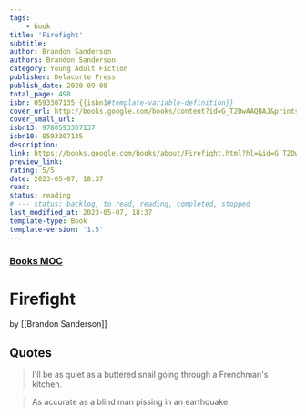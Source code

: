 ```yaml
---
tags:
    - book
title: 'Firefight'
subtitle:
author: Brandon Sanderson
authors: Brandon Sanderson
category: Young Adult Fiction
publisher: Delacorte Press
publish_date: 2020-09-08
total_page: 498
isbn: 0593307135 {{isbn1#template-variable-definition}}
cover_url: http://books.google.com/books/content?id=G_T2DwAAQBAJ&printsec=frontcover&img=1&zoom=1&edge=curl&source=gbs_api
cover_small_url:
isbn13: 9780593307137
isbn10: 0593307135
description:
link: https://books.google.com/books/about/Firefight.html?hl=&id=G_T2DwAAQBAJ
preview_link:
rating: 5/5
date: 2023-05-07, 18:37
read:
status: reading
# --- status: backlog, to read, reading, completed, stopped
last_modified_at: 2023-05-07, 18:37
template-type: Book
template-version: '1.5'
---
```


### [Books MOC](Books%20MOC.md)

# Firefight

by [[Brandon Sanderson]]

## Quotes

> I'll be as quiet as a buttered snail going through a Frenchman's kitchen.

> As accurate as a blind man pissing in an earthquake.
